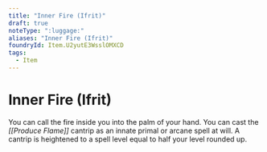 ```yaml
---
title: "Inner Fire (Ifrit)"
draft: true
noteType: ":luggage:"
aliases: "Inner Fire (Ifrit)"
foundryId: Item.U2yutE3WsslOMXCD
tags:
  - Item
---
```


# Inner Fire (Ifrit)

You can call the fire inside you into the palm of your hand. You can cast the _[[Produce Flame]]_ cantrip as an innate primal or arcane spell at will. A cantrip is heightened to a spell level equal to half your level rounded up.
